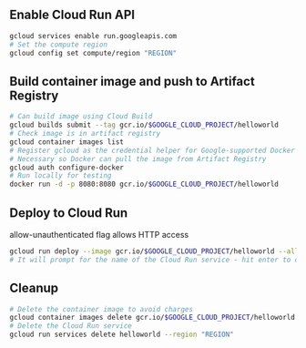 ## Enable Cloud Run API
```sh
gcloud services enable run.googleapis.com
# Set the compute region
gcloud config set compute/region "REGION"
```

## Build container image and push to Artifact Registry
```sh
# Can build image using Cloud Build
gcloud builds submit --tag gcr.io/$GOOGLE_CLOUD_PROJECT/helloworld
# Check image is in artifact registry
gcloud container images list
# Register gcloud as the credential helper for Google-supported Docker registries
# Necessary so Docker can pull the image from Artifact Registry
gcloud auth configure-docker
# Run locally for testing
docker run -d -p 8080:8080 gcr.io/$GOOGLE_CLOUD_PROJECT/helloworld
```

## Deploy to Cloud Run
allow-unauthenticated flag allows HTTP access
```sh
gcloud run deploy --image gcr.io/$GOOGLE_CLOUD_PROJECT/helloworld --allow-unauthenticated --region "REGION"
# It will prompt for the name of the Cloud Run service - hit enter to default to same as image name
```

## Cleanup
```sh
# Delete the container image to avoid charges
gcloud container images delete gcr.io/$GOOGLE_CLOUD_PROJECT/helloworld
# Delete the Cloud Run service
gcloud run services delete helloworld --region "REGION"
```
